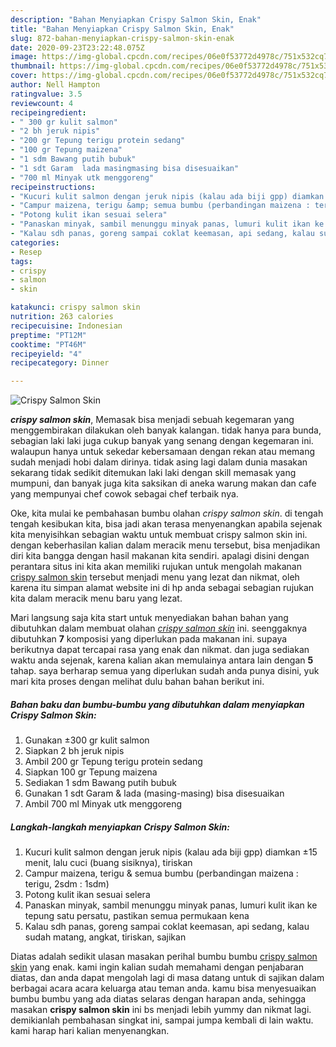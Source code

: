 ```yaml
---
description: "Bahan Menyiapkan Crispy Salmon Skin, Enak"
title: "Bahan Menyiapkan Crispy Salmon Skin, Enak"
slug: 872-bahan-menyiapkan-crispy-salmon-skin-enak
date: 2020-09-23T23:22:48.075Z
image: https://img-global.cpcdn.com/recipes/06e0f53772d4978c/751x532cq70/crispy-salmon-skin-foto-resep-utama.jpg
thumbnail: https://img-global.cpcdn.com/recipes/06e0f53772d4978c/751x532cq70/crispy-salmon-skin-foto-resep-utama.jpg
cover: https://img-global.cpcdn.com/recipes/06e0f53772d4978c/751x532cq70/crispy-salmon-skin-foto-resep-utama.jpg
author: Nell Hampton
ratingvalue: 3.5
reviewcount: 4
recipeingredient:
- " 300 gr kulit salmon"
- "2 bh jeruk nipis"
- "200 gr Tepung terigu protein sedang"
- "100 gr Tepung maizena"
- "1 sdm Bawang putih bubuk"
- "1 sdt Garam  lada masingmasing bisa disesuaikan"
- "700 ml Minyak utk menggoreng"
recipeinstructions:
- "Kucuri kulit salmon dengan jeruk nipis (kalau ada biji gpp) diamkan ±15 menit, lalu cuci (buang sisiknya), tiriskan"
- "Campur maizena, terigu &amp; semua bumbu (perbandingan maizena : terigu, 2sdm : 1sdm)"
- "Potong kulit ikan sesuai selera"
- "Panaskan minyak, sambil menunggu minyak panas, lumuri kulit ikan ke tepung satu persatu, pastikan semua permukaan kena"
- "Kalau sdh panas, goreng sampai coklat keemasan, api sedang, kalau sudah matang, angkat, tiriskan, sajikan"
categories:
- Resep
tags:
- crispy
- salmon
- skin

katakunci: crispy salmon skin 
nutrition: 263 calories
recipecuisine: Indonesian
preptime: "PT12M"
cooktime: "PT46M"
recipeyield: "4"
recipecategory: Dinner

---
```



![Crispy Salmon Skin](https://img-global.cpcdn.com/recipes/06e0f53772d4978c/751x532cq70/crispy-salmon-skin-foto-resep-utama.jpg)

<b><i>crispy salmon skin</i></b>, Memasak bisa menjadi sebuah kegemaran yang menggembirakan dilakukan oleh banyak kalangan. tidak hanya para bunda, sebagian laki laki juga cukup banyak yang senang dengan kegemaran ini. walaupun hanya untuk sekedar kebersamaan dengan rekan atau memang sudah menjadi hobi dalam dirinya. tidak asing lagi dalam dunia masakan sekarang tidak sedikit ditemukan laki laki dengan skill memasak yang mumpuni, dan banyak juga kita saksikan di aneka warung makan dan cafe yang mempunyai chef cowok sebagai chef terbaik nya.

Oke, kita mulai ke pembahasan bumbu olahan <i>crispy salmon skin</i>. di tengah tengah kesibukan kita, bisa jadi akan terasa menyenangkan apabila sejenak kita menyisihkan sebagian waktu untuk membuat crispy salmon skin ini. dengan keberhasilan kalian dalam meracik menu tersebut, bisa menjadikan diri kita bangga dengan hasil makanan kita sendiri. apalagi disini dengan perantara situs ini kita akan memiliki rujukan untuk mengolah makanan <u>crispy salmon skin</u> tersebut menjadi menu yang lezat dan nikmat, oleh karena itu simpan alamat website ini di hp anda sebagai sebagian rujukan kita dalam meracik menu baru yang lezat.




Mari langsung saja kita start untuk menyediakan bahan bahan yang dibutuhkan dalam membuat olahan <u><i>crispy salmon skin</i></u> ini. seenggaknya dibutuhkan <b>7</b> komposisi yang diperlukan pada makanan ini. supaya berikutnya dapat tercapai rasa yang enak dan nikmat. dan juga sediakan waktu anda sejenak, karena kalian akan memulainya antara lain dengan <b>5</b> tahap. saya berharap semua yang diperlukan sudah anda punya disini, yuk mari kita proses dengan melihat dulu bahan bahan berikut ini.

<!--inarticleads1-->

##### Bahan baku dan bumbu-bumbu yang dibutuhkan dalam menyiapkan Crispy Salmon Skin:

1. Gunakan  ±300 gr kulit salmon
1. Siapkan 2 bh jeruk nipis
1. Ambil 200 gr Tepung terigu protein sedang
1. Siapkan 100 gr Tepung maizena
1. Sediakan 1 sdm Bawang putih bubuk
1. Gunakan 1 sdt Garam &amp; lada (masing-masing) bisa disesuaikan
1. Ambil 700 ml Minyak utk menggoreng




<!--inarticleads2-->

##### Langkah-langkah menyiapkan Crispy Salmon Skin:

1. Kucuri kulit salmon dengan jeruk nipis (kalau ada biji gpp) diamkan ±15 menit, lalu cuci (buang sisiknya), tiriskan
1. Campur maizena, terigu &amp; semua bumbu (perbandingan maizena : terigu, 2sdm : 1sdm)
1. Potong kulit ikan sesuai selera
1. Panaskan minyak, sambil menunggu minyak panas, lumuri kulit ikan ke tepung satu persatu, pastikan semua permukaan kena
1. Kalau sdh panas, goreng sampai coklat keemasan, api sedang, kalau sudah matang, angkat, tiriskan, sajikan




Diatas adalah sedikit ulasan masakan perihal bumbu bumbu <u>crispy salmon skin</u> yang enak. kami ingin kalian sudah memahami dengan penjabaran diatas, dan anda dapat mengolah lagi di masa datang untuk di sajikan dalam berbagai acara acara keluarga atau teman anda. kamu bisa menyesuaikan bumbu bumbu yang ada diatas selaras dengan harapan anda, sehingga masakan <b>crispy salmon skin</b> ini bs menjadi lebih yummy dan nikmat lagi. demikianlah pembahasan singkat ini, sampai jumpa kembali di lain waktu. kami harap hari kalian menyenangkan.
